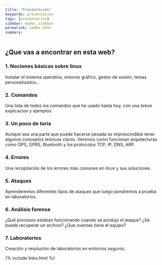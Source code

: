 ```yaml
---
title: "Presentación"
keywords: presentacion
tags: [presentacion]
sidebar: mydoc_sidebar
permalink: index.html
summary: 
---
```


<!--{% include note.html content="If you're cloning this theme, you're probably writing documentation of some kind. I have a blog on technical writing here called <a alt='technical writing blog' href='http://idratherbewriting.com'>I'd Rather Be Writing</a>. If you'd like to stay updated with the latest trends, best practices, and other methods for writing documentation, consider <a href='https://tinyletter.com/tomjoht'>subscribing</a>. I also have a site on <a href='http://idratherbewriting.com/learnapidoc'>writing API documentation</a>." %}-->

## ¿Que vas a encontrar en esta web?

### 1. Nociones básicas sobre linux

Instalar el sistema operativo, entorno gráfico, gestor de sesión, temas personalizados...

### 2. Comandos

Una lista de todos los comandos que he usado hasta hoy, con una breve explicacion y ejemplos

### 3. Un poco de toría

Aunque sea una parte que puede hacerse pesada es imprescindible tener algunos conceptos teóricos claros. Veremos como funcionan arquitecturas como GPS, GPRS, Bluetooth y los protocolos TCP, IP, DNS, ARP.

### 4. Errores

Una recopilación de los errores más comunes en linux y sus soluciones.

### 5. Ataques

Aprenderemos diferentes tipos de ataques que luego pondremos a prueba en laboratorios.

### 6. Análisis forense

¿Qué procesos estaban funcionando cuando se produjo el ataque? ¿Se puede recuperar un archivo? ¿Que cuentas tiene el equipo?

### 7. Laboratorios

Creación y resolución de laboratorios en entornos seguros.



{% include links.html %}
